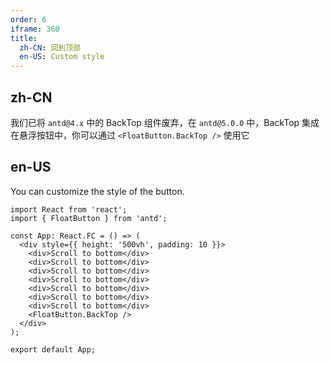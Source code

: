 ```yaml
---
order: 6
iframe: 360
title:
  zh-CN: 回到顶部
  en-US: Custom style
---
```


## zh-CN

我们已将 `antd@4.x` 中的 BackTop 组件废弃，在 `antd@5.0.0` 中，BackTop 集成在悬浮按钮中，你可以通过 `<FloatButton.BackTop />` 使用它

## en-US

You can customize the style of the button.

```tsx
import React from 'react';
import { FloatButton } from 'antd';

const App: React.FC = () => (
  <div style={{ height: '500vh', padding: 10 }}>
    <div>Scroll to bottom</div>
    <div>Scroll to bottom</div>
    <div>Scroll to bottom</div>
    <div>Scroll to bottom</div>
    <div>Scroll to bottom</div>
    <div>Scroll to bottom</div>
    <div>Scroll to bottom</div>
    <FloatButton.BackTop />
  </div>
);

export default App;
```
